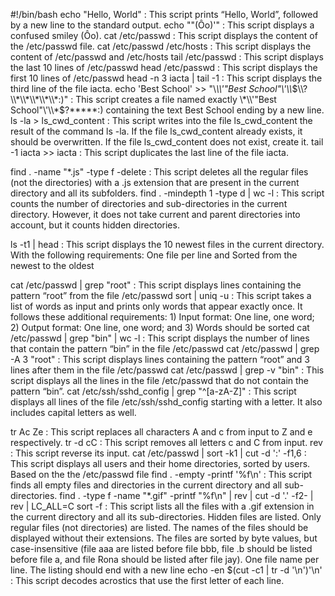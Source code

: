 #!/bin/bash
echo "Hello, World" : This script prints “Hello, World”, followed by a new line to the standard output.
echo "\"(Ôo)'" : This script displays a confused smiley (Ôo).
cat /etc/passwd : This script displays the content of the /etc/passwd file.
cat /etc/passwd /etc/hosts : This script displays the content of /etc/passwd and /etc/hosts
tail /etc/passwd : This script displays the last 10 lines of /etc/passwd
head /etc/passwd : This script displays the first 10 lines of /etc/passwd
head -n 3 iacta | tail -1 : This script displays the third line of the file iacta.
echo 'Best School'  >> "\\*\\\\'\"Best School\"\\'\\\\*$\\?\\*\\*\\*\\*\\*:)" : This script creates a file named exactly \*\\'"Best School"\'\\*$\?\*\*\*\*\*:) containing the text Best School ending by a new line.
ls -la > ls_cwd_content : This script writes into the file ls_cwd_content the result of the command ls -la. If the file ls_cwd_content already exists, it should be overwritten. If the file ls_cwd_content does not exist, create it.
tail -1 iacta >> iacta : This script duplicates the last line of the file iacta.

find . -name "*.js" -type f -delete : This script deletes all the regular files (not the directories) with a .js extension that are present in the current directory and all its subfolders.
find . -mindepth 1 -type d | wc -l : This script counts the number of directories and sub-directories in the current directory. However, it does not take current and parent directories into account, but it counts hidden directories.

ls -t1 | head : This script displays the 10 newest files in the current directory. With the following requirements: One file per line and Sorted from the newest to the oldest

cat /etc/passwd | grep "root" : This script displays lines containing the pattern “root” from the file /etc/passwd
sort | uniq -u : This script  takes a list of words as input and prints only words that appear exactly once. It follows these additional requirements: 1) Input format: One line, one word; 2) Output format: One line, one word; and 3) Words should be sorted
cat /etc/passwd | grep "bin" | wc -l : This script displays the number of lines that contain the pattern “bin” in the file /etc/passwd
cat /etc/passwd | grep -A 3 "root" : This script displays lines containing the pattern “root” and 3 lines after them in the file /etc/passwd
cat /etc/passwd | grep -v "bin" : This script displays all the lines in the file /etc/passwd that do not contain the pattern “bin”.
cat /etc/ssh/sshd_config | grep "^[a-zA-Z]" : This script displays all lines of the file /etc/ssh/sshd_config starting with a letter. It also includes capital letters as well.

tr Ac Ze : This script replaces all characters A and c from input to Z and e respectively.
tr -d cC : This script removes all letters c and C from input.
rev : This script reverse its input.
cat /etc/passwd | sort -k1 | cut -d ':' -f1,6 : This script displays all users and their home directories, sorted by users. Based on the the /etc/passwd file
find . -empty -printf '%f\n' : This script finds all empty files and directories in the current directory and all sub-directories.
find . -type f -name "*.gif" -printf "%f\n" | rev | cut -d '.' -f2- | rev | LC_ALL=C sort -f : This script lists all the files with a .gif extension in the current directory and all its sub-directories. Hidden files are listed. Only regular files (not directories) are listed.
The names of the files should be displayed without their extensions. The files are sorted by byte values, but case-insensitive (file aaa are listed before file bbb, file .b should be listed before file a, and file Rona should be listed after file jay). One file name per line. The listing should end with a new line
echo -en $(cut -c1 | tr -d '\n')'\n' : This script decodes acrostics that use the first letter of each line.
